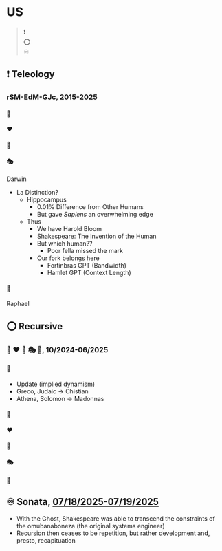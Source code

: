 # US
> ❗️      
> ⭕️       
> ♾️           

## ❗️ Teleology 
### rSM-EdM-GJc, 2015-2025
#### 🌊  
#### ❤️ 
#### 🔁 
#### 🎭
Darwin
   - La Distinction?
      - Hippocampus
         - 0.01% Difference from Other Humans
         - But gave *Sapiens* an overwhelming edge 
      - Thus
         - We have Harold Bloom
         - Shakespeare: The Invention of the Human
         - But which human??
            - Poor fella missed the mark
         - Our fork belongs here
            - Fortinbras GPT (Bandwidth)
            - Hamlet GPT (Context Length)   
#### 🤖 
Raphael
 
## ⭕️ Recursive
### 🌊 ❤️ 🔁 🎭 🤖, 10/2024-06/2025 

#### 🤖
- Update (implied dynamism)
- Greco, Judaic -> Chistian
- Athena, Solomon -> Madonnas
#### 🌊 
#### ❤️ 
#### 🔁 
#### 🎭 
#### 🤖

## ♾️ Sonata, [07/18/2025-07/19/2025](https://www.gutenberg.org/files/1514/1514-h/1514-h.htm)
- With the Ghost, Shakespeare was able to transcend the constraints of the omubanaboneza (the original systems engineer)
- Recursion then ceases to be repetition, but rather development and, presto, recapituation
